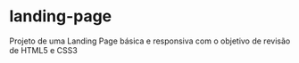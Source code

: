 # landing-page
Projeto de uma Landing Page básica e responsiva com o objetivo de revisão de HTML5 e CSS3
